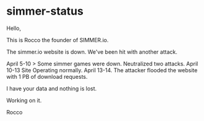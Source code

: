 # simmer-status

Hello,

This is Rocco the founder of SIMMER.io. 

The simmer.io website is down. We've been hit with another attack.

April 5-10 > Some simmer games were down. Neutralized two attacks.
April 10-13 Site Operating normally.
April 13-14. The attacker flooded the website with 1 PB of download requests.

I have your data and nothing is lost.

Working on it.

Rocco
